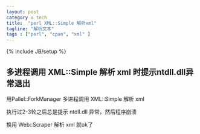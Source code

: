```yaml
---
layout: post
category : tech
title:  "perl XML::Simple 解析xml"
tagline: "解析文本"
tags : ["perl", "cpan", "xml" ] 
---
```

{% include JB/setup %}

## 多进程调用 XML::Simple 解析 xml 时提示ntdll.dll异常退出

用Pallel::ForkManager 多进程调用 XML::Simple 解析 xml

执行过2-3轮之后总是提示 ntdll.dll 异常，然后程序崩溃

换用 Web::Scraper 解析 xml 就ok了 
